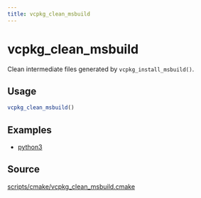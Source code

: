 ```yaml
---
title: vcpkg_clean_msbuild
---
```


# vcpkg_clean_msbuild

Clean intermediate files generated by `vcpkg_install_msbuild()`.

## Usage

```cmake
vcpkg_clean_msbuild()
```

## Examples

- [python3](https://github.com/Microsoft/vcpkg/blob/master/ports/python3/portfile.cmake)

## Source

[scripts/cmake/vcpkg\_clean\_msbuild.cmake](https://github.com/Microsoft/vcpkg/blob/master/scripts/cmake/vcpkg_clean_msbuild.cmake)

